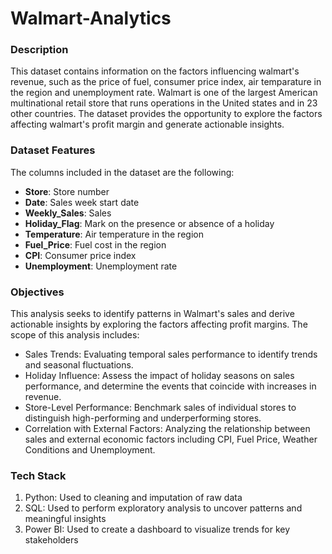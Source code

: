 # Walmart-Analytics

### **Description**
This dataset contains information on the factors influencing walmart's revenue, such as the price of fuel, consumer price index, air temparature in the region and unemployment rate. Walmart is one of the largest American multinational retail store that runs operations in the United states and in 23 other countries. The dataset provides the opportunity to explore the factors affecting walmart's profit margin and generate actionable insights.

### **Dataset Features**
The columns included in the dataset are the following:
- **Store**: Store number
- **Date**: Sales week start date
- **Weekly_Sales**: Sales
- **Holiday_Flag**: Mark on the presence or absence of a holiday
- **Temperature**: Air temperature in the region
- **Fuel_Price**: Fuel cost in the region
- **CPI**: Consumer price index
- **Unemployment**: Unemployment rate

### **Objectives**
This analysis seeks to identify patterns in Walmart's sales and derive actionable insights by exploring the factors affecting profit margins. The scope of this analysis includes:
- Sales Trends: Evaluating temporal sales performance to identify trends and seasonal fluctuations.
- Holiday Influence: Assess the impact of holiday seasons on sales performance, and determine the events that coincide with increases in revenue.
- Store-Level Performance: Benchmark sales of individual stores to distinguish high-performing and underperforming stores.
- Correlation with External Factors: Analyzing the relationship between sales and external economic factors including CPI, Fuel Price, Weather Conditions and Unemployment.

### Tech Stack
1. Python: Used to cleaning and imputation of raw data
2. SQL: Used to perform exploratory analysis to uncover patterns and meaningful insights
3. Power BI: Used to create a dashboard to visualize trends for key stakeholders
